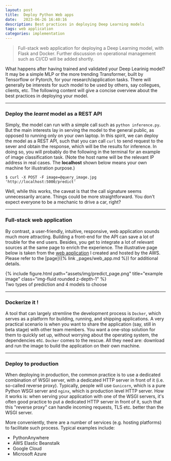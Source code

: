```yaml
---
layout: post
title:  Deploy Python Web apps
date:   2023-06-26 16:40:16
description: Best practices in deploying Deep Learning models 
tags: web application
categories: implementation
---
```


<blockquote>
    Full-stack web application for deploying a Deep Learning model, with Flask and Docker. Further discussion on operational management such as CI/CD will be added shortly.
</blockquote>

What happens after having trained and validated your Deep Learinig model? It may be a simple MLP or the more trending Transformer, built by Tensorflow or Pytorch, for your research/application tasks. There will generally be interests for such model to be used by others, say collegues, clients, etc. The following content will give a concise overview about the best practices in deploying your model.

<hr>

### Deploy the *learnt* model as a REST API

Simply, the model can run with a simple call such as `python inference.py`. But the main interests lay in serving the model to the general public, as opposed to running only on your own laptop. In this spirit, we can deploy the model as a REST API, such that you can call `curl` to send request to the sever and obtain the response, which will be the results for inference. In doing so, you will probably do the following in the terminal for an example of image classification task. (Note the host name will be the relevant IP address in real cases. The **localhost** shown below means your own machine for illustration purpose.)

```shell
$ curl -X POST -F image=@query_image.jpg 'http://localhost:5000/predict'
```

Well, while this works, the caveat is that the call signature seems unnecessarily arcane. Things could be more straightforward. You don't expect everyone to be a mechanic to drive a car, right?

<hr>

### Full-stack web application

By contrast, a user-friendly, intuitive, responsive, web application sounds much more attracting. Building a front-end for the API can save a lot of trouble for the end users. Besides, you get to integrate a lot of relevant sources at the same page to enrich the experience. The illustrative page below is taken from the [web application](http://18.169.51.60/) I created and hosted by the AWS. Please refer to the [page]({% link _pages/web_app.md %}) for additional details.

<div class="row">
    <div class="col-sm mt-3 mt-md-0">
        {% include figure.html path="assets/img/predict_page.png" title="example image" class="img-fluid rounded z-depth-1" %}
    </div>
</div>
<div class="caption">
    Two types of prediction and 4 models to choose
</div>

<hr>

### Dockerize it !

A tool that can largely stremline the development process is `Docker`, which serves as a platform for building, running, and shipping applications. A very practical scenario is when you want to share the application (say, still in beta stage) with other team members. You want a one-stop solution for them to quickly set up, without worrying about the operating system, the dependencies etc. `Docker` comes to the rescue. All they need are: download and run the image to build the application on their own machine.


<hr>

### Deploy to production 

When deploying in production, the common practice is to use a dedicated combination of WSGI server, with a dedicated HTTP server in front of it (i.e. so-called reverse proxy). Typically, people will use `Gunicorn`, which is a pure Python WSGI server and `nginx`, which is production level HTTP server. How it works is: when serving your application with one of the WSGI servers, it's often good practice to put a dedicated HTTP server in front of it, such that this "reverse proxy" can handle incoming requests, TLS etc. better than the WSGI server.

More conveniently, there are a number of services (e.g. hosting platforms) to facilitate such process. Typical examples include:

<ul>
    <li>PythonAnywhere</li>
    <li>AWS Elastic Beanstalk</li>
    <li>Google Cloud</li>
    <li>Microsoft Azure</li>
</ul>